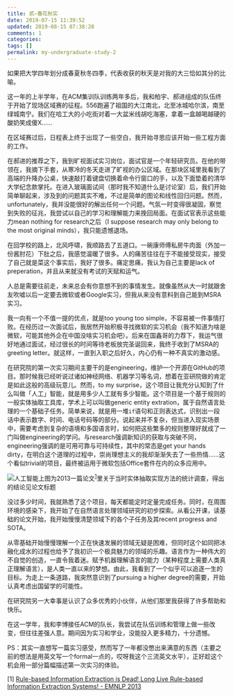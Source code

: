 ```yaml
---
title: 贰—春花秋实
date: 2019-07-15 11:39:52
updated: 2019-08-15 07:38:28
comments: 1
categories: 
tags: []
permalink: my-undergraduate-study-2
---
```



如果把大学四年划分成春夏秋冬四季，代表收获的秋天是对我的大三恰如其分的比喻。

这一年的上半学年，在ACM集训队训练两年多后，我和柏宇、郝进组成的队伍终于开始了现场区域赛的征程。556跑遍了祖国的大江南北，北至冰城哈尔滨，南至绿城南宁。我们在哈工大的小吃街对着一大盆米线胡吃海塞，拿着一盒越喝越硬的酸奶笑成傻X……

在区域赛过后，日程表上终于出现了一些空白，我开始寻思应该开始一些工程方面的工作。

在郝进的推荐之下，我到旷视面试实习岗位，面试官是一个年轻研究员。在他的带领在，我摘下手套，从寒冷的冬天走进了旷视的办公区域。在那块区域里我看到了高端的升降办公桌，快速敲打着键盘切换着命令行窗口的手，以及下面垫着的清华大学纪念款掌托。在进入玻璃面试间（那时我不知道什么是讨论室）后，我们开始简单聊起来，涉及到的问题其实不难，不过是简单的图论和线性回归问题。然而，unfortunately，我并没能很好的解出任何一个问题。气氛一时变得很凝固，察觉到失败的征兆，我尝试以自己的学习和理解能力来挽回局面。在面试官表示这些能力mean nothing for research之后（I suppose research may only belong to the most original minds），我只能遗憾退场。

在回学校的路上，北风呼啸，我顺路去了五道口。一碗康师傅私房牛肉面（外加一份酱肘花）下肚之后，我感觉温暖了很多。人的痛苦往往在于不能接受现实，接受了自己就是菜这个事实后，我好了很多。痛定思痛，我认为自己主要是lack of preperation，并且从来就没有考试的天赋和运气。

人总是需要往前走，未来总会有你意想不到的事情发生。就像虽然从大一时就跟舍友吹嘘以后一定要去微软或者Google实习，但我从来没有意料到自己能到MSRA实习。

我一向有一个不值一提的优点，就是too young too simple，不容易被一件事情打败。在经历过一次面试后，我居然开始积极寻找微软的实习机会（我不知道为啥是微软，可能其他外企在中国没啥实习机会吧）。后来在国鑫哥的力荐下，我运气很好地通过面试，经过很长的时间等待老板放完圣诞回来，我终于收到了MSRA的greeting letter。就这样，一直到入职之后好久，内心仍有一种不真实的激动感。

在研究院的第一次实习期间主要干的是engineering，维护一个开源在GitHub的项目。那时候我已经听说过诸如神经网络、机器学习等名词，想着在亚研院做的肯定是如此这般的高级玩意儿。然而，to my surprise，这个项目让我充分认知到了什么叫做「人工」智能，就是用多少人工就有多少智能。这个项目是一个基于规则的一般实体抽取工具库，学术上可以叫做generic entity extration，属于自然语言处理的一个基础子任务。简单来说，就是用一堆`if`语句和正则表达式，识别出一段话中表示数字、时间、电话号码等的部分。说起来并不复杂，但当进入现实场景中，需要考虑到复杂的语境和多国语言时，如何把这些繁多的规则整理好就成了一门叫做engineering的学问。与research强调新知识的获取与突破不同，engineering强调的是可用可靠与可持续性，其中的常态是get your hands dirty，在明白这个道理的过程中，崇尚理想主义的我却渐渐失去了一些热情……这个看似trivial的项目，最终被运用于微软包括Office套件在内的众多应用中。

![人工智能](/upload/20190718/upload_2170d96872f2466ace48a35cc60d9603.png)上图为2013一篇论文<sup>[1](#footnote1)</sup>里关于当时实体抽取实现方法的统计调查，得出的结论见论文标题

没过多少时间，我就熟悉了这个项目，每天都能定时定量完成任务。同时，在周围环境的感染下，我开始了在自然语言处理领域研究的初步探索。从看公开课，读基础的论文开始，我开始慢慢清楚领域下的各个子任务及其recent progress and SOTA。

从零基础开始慢慢理解一个正在快速发展的领域无疑是困难，但同时这个如同把冰融化成水的过程也给予了我初识一个极具魅力的领域的乐趣。语言作为一种伟大的不自觉的创造，一直令我着迷。赋予机器理解语言的能力（某种程度上需要人类真正理解语言），是人类一直以来的梦想。由此，我看到了一个似乎可以追逐一生的目标。为走上一条道路，我突然意识到了pursuing a higher degree的需要，开始认真考虑出国留学的可能性。

在研究院另一大幸事是认识了众多优秀的小伙伴，从他们那里我获得了许多帮助和快乐。

在这一学年，我和李博接任ACM的队长，我尝试在队伍训练和管理上做一些改变，但往往差强人意。期间因为实习和学业，没能投入更多精力，十分遗憾。

PS：其实一直想写一篇实习感受，然而写了一年都没憋出来满意的东西（主要之前的想法是用英文写一个formal一点的，哎呀我这个三流英文水平），正好趁这个机会用一部分篇幅描述第一次实习的体验。

[<a name="footnote1">1</a>] [Rule-based Information Extraction is Dead!
Long Live Rule-based Information Extraction Systems! - EMNLP 2013](https://www.aclweb.org/anthology/D13-1079)